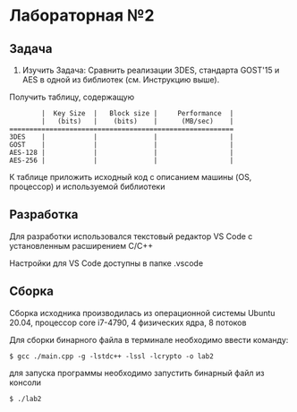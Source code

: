 
# Лабораторная №2

## Задача

1. Изучить
Задача: Сравнить реализации 3DES, стандарта GOST'15 и AES в одной из библиотек (см. Инструкцию выше).

Получить таблицу, содержащую

```
      	|  Key Size  |   Block size |     Performance  |
        |   (bits)   |    (bits)    |      (MB/sec)    |
========================================================
3DES  	|            |              |                  |
GOST  	|            |              |                  |
AES-128 |            |              |                  |
AES-256 |            |              |                  |
```


К таблице приложить исходный код с описанием машины (OS, процессор) и используемой библиотеки


## Разработка

Для разработки использовался текстовый редактор VS Code с установленным расширением C/C++

Настройки для VS Code доступны в папке .vscode

## Сборка

Cборка исходника производилась из операционной системы Ubuntu 20.04, процессор core i7-4790, 4 физических ядра, 8 потоков

Для сборки бинарного файла в терминале необходимо ввести команду:

```
$ gcc ./main.cpp -g -lstdc++ -lssl -lcrypto -o lab2
```

для запуска программы необходимо запустить бинарный файл из консоли

```
$ ./lab2
```
